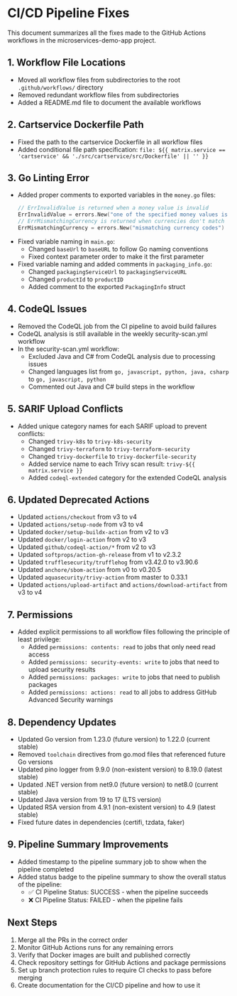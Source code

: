 # CI/CD Pipeline Fixes

This document summarizes all the fixes made to the GitHub Actions workflows in the microservices-demo-app project.

## 1. Workflow File Locations

- Moved all workflow files from subdirectories to the root `.github/workflows/` directory
- Removed redundant workflow files from subdirectories
- Added a README.md file to document the available workflows

## 2. Cartservice Dockerfile Path

- Fixed the path to the cartservice Dockerfile in all workflow files
- Added conditional file path specification: `file: ${{ matrix.service == 'cartservice' && './src/cartservice/src/Dockerfile' || '' }}`

## 3. Go Linting Error

- Added proper comments to exported variables in the `money.go` files:
  ```go
  // ErrInvalidValue is returned when a money value is invalid
  ErrInvalidValue = errors.New("one of the specified money values is invalid")
  // ErrMismatchingCurrency is returned when currencies don't match
  ErrMismatchingCurrency = errors.New("mismatching currency codes")
  ```
- Fixed variable naming in `main.go`:
  - Changed `baseUrl` to `baseURL` to follow Go naming conventions
  - Fixed context parameter order to make it the first parameter
- Fixed variable naming and added comments in `packaging_info.go`:
  - Changed `packagingServiceUrl` to `packagingServiceURL`
  - Changed `productId` to `productID`
  - Added comment to the exported `PackagingInfo` struct

## 4. CodeQL Issues

- Removed the CodeQL job from the CI pipeline to avoid build failures
- CodeQL analysis is still available in the weekly security-scan.yml workflow
- In the security-scan.yml workflow:
  - Excluded Java and C# from CodeQL analysis due to processing issues
  - Changed languages list from `go, javascript, python, java, csharp` to `go, javascript, python`
  - Commented out Java and C# build steps in the workflow

## 5. SARIF Upload Conflicts

- Added unique category names for each SARIF upload to prevent conflicts:
  - Changed `trivy-k8s` to `trivy-k8s-security`
  - Changed `trivy-terraform` to `trivy-terraform-security`
  - Changed `trivy-dockerfile` to `trivy-dockerfile-security`
  - Added service name to each Trivy scan result: `trivy-${{ matrix.service }}`
  - Added `codeql-extended` category for the extended CodeQL analysis

## 6. Updated Deprecated Actions

- Updated `actions/checkout` from v3 to v4
- Updated `actions/setup-node` from v3 to v4
- Updated `docker/setup-buildx-action` from v2 to v3
- Updated `docker/login-action` from v2 to v3
- Updated `github/codeql-action/*` from v2 to v3
- Updated `softprops/action-gh-release` from v1 to v2.3.2
- Updated `trufflesecurity/trufflehog` from v3.42.0 to v3.90.6
- Updated `anchore/sbom-action` from v0 to v0.20.5
- Updated `aquasecurity/trivy-action` from master to 0.33.1
- Updated `actions/upload-artifact` and `actions/download-artifact` from v3 to v4

## 7. Permissions

- Added explicit permissions to all workflow files following the principle of least privilege:
  - Added `permissions: contents: read` to jobs that only need read access
  - Added `permissions: security-events: write` to jobs that need to upload security results
  - Added `permissions: packages: write` to jobs that need to publish packages
  - Added `permissions: actions: read` to all jobs to address GitHub Advanced Security warnings

## 8. Dependency Updates

- Updated Go version from 1.23.0 (future version) to 1.22.0 (current stable)
- Removed `toolchain` directives from go.mod files that referenced future Go versions
- Updated pino logger from 9.9.0 (non-existent version) to 8.19.0 (latest stable)
- Updated .NET version from net9.0 (future version) to net8.0 (current stable)
- Updated Java version from 19 to 17 (LTS version)
- Updated RSA version from 4.9.1 (non-existent version) to 4.9 (latest stable)
- Fixed future dates in dependencies (certifi, tzdata, faker)

## 9. Pipeline Summary Improvements

- Added timestamp to the pipeline summary job to show when the pipeline completed
- Added status badge to the pipeline summary to show the overall status of the pipeline:
  - ✅ CI Pipeline Status: SUCCESS - when the pipeline succeeds
  - ❌ CI Pipeline Status: FAILED - when the pipeline fails

## Next Steps

1. Merge all the PRs in the correct order
2. Monitor GitHub Actions runs for any remaining errors
3. Verify that Docker images are built and published correctly
4. Check repository settings for GitHub Actions and package permissions
5. Set up branch protection rules to require CI checks to pass before merging
6. Create documentation for the CI/CD pipeline and how to use it